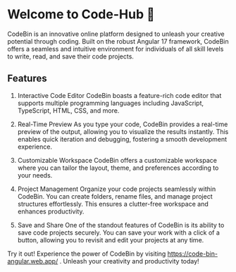 # Welcome to Code-Hub 🚀
CodeBin is an innovative online platform designed to unleash your creative potential through coding. Built on the robust Angular 17 framework, CodeBin offers a seamless and intuitive environment for individuals of all skill levels to write, read, and save their code projects.

## Features
1. Interactive Code Editor
CodeBin boasts a feature-rich code editor that supports multiple programming languages including JavaScript, TypeScript, HTML, CSS, and more.

2. Real-Time Preview
As you type your code, CodeBin provides a real-time preview of the output, allowing you to visualize the results instantly. This enables quick iteration and debugging, fostering a smooth development experience.

3. Customizable Workspace
CodeBin offers a customizable workspace where you can tailor the layout, theme, and preferences according to your needs.

4. Project Management
Organize your code projects seamlessly within CodeBin. You can create folders, rename files, and manage project structures effortlessly. This ensures a clutter-free workspace and enhances productivity.

5. Save and Share
One of the standout features of CodeBin is its ability to save code projects securely. You can save your work with a click of a button, allowing you to revisit and edit your projects at any time.

Try it out!
Experience the power of CodeBin by visiting https://code-bin-angular.web.app/ . Unleash your creativity and productivity today!
